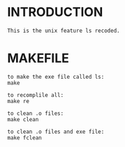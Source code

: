 # INTRODUCTION
```
This is the unix feature ls recoded.
```

# MAKEFILE
```
to make the exe file called ls:
make

to recomplile all:
make re

to clean .o files:
make clean

to clean .o files and exe file:
make fclean
```
